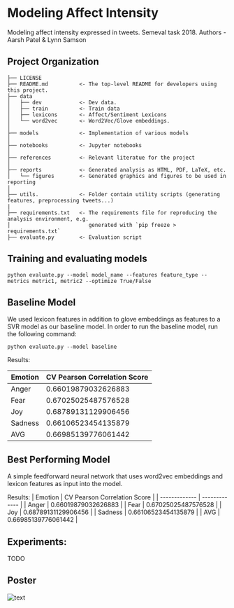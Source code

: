Modeling Affect Intensity
==============================

Modeling affect intensity expressed in tweets. Semeval task 2018. Authors - Aarsh Patel & Lynn Samson

Project Organization
------------

    ├── LICENSE
    ├── README.md          <- The top-level README for developers using this project.
    ├── data
    │   ├── dev            <- Dev data.
    │   ├── train          <- Train data
    │   ├── lexicons       <- Affect/Sentiment Lexicons
    │   └── word2vec       <- Word2Vec/Glove embeddings.
    │
    ├── models             <- Implementation of various models
    │
    ├── notebooks          <- Jupyter notebooks
    │
    ├── references         <- Relevant literatue for the project
    │
    ├── reports            <- Generated analysis as HTML, PDF, LaTeX, etc.
    │   └── figures        <- Generated graphics and figures to be used in reporting
    │
    ├── utils.             <- Folder contain utility scripts (generating features, preprocessing tweets...)
    |
    ├── requirements.txt   <- The requirements file for reproducing the analysis environment, e.g.
    │                         generated with `pip freeze > requirements.txt`
    ├── evaluate.py        <- Evaluation script


## Training and evaluating models

```
python evaluate.py --model model_name --features feature_type --metrics metric1, metric2 --optimize True/False
```


## Baseline Model 

We used lexicon features in addition to glove embeddings as features to a SVR model as our baseline model. In order to run the baseline model, run the following command:

```
python evaluate.py --model baseline
```

Results:

| Emotion  | CV Pearson Correlation Score  |
| ------------- | ------------- |
| Anger  | 0.66019879032626883  |
| Fear  | 0.67025025487576528  |
| Joy  | 0.68789131129906456  |
| Sadness  | 0.66106523454135879  |
| AVG | 0.66985139776061442 |

## Best Performing Model

A simple feedforward neural network that uses word2vec embeddings and lexicon features as input into the model. 

Results:
| Emotion  | CV Pearson Correlation Score  |
| ------------- | ------------- |
| Anger  | 0.66019879032626883  |
| Fear  | 0.67025025487576528  |
| Joy  | 0.68789131129906456  |
| Sadness  | 0.66106523454135879  |
| AVG | 0.66985139776061442 |


## Experiments:
TODO

## Poster
![text](https://raw.github.com/aarshpatel/Modeling-Affect-Intensity/master/poster/Affect_Intensity_Poster.png)



